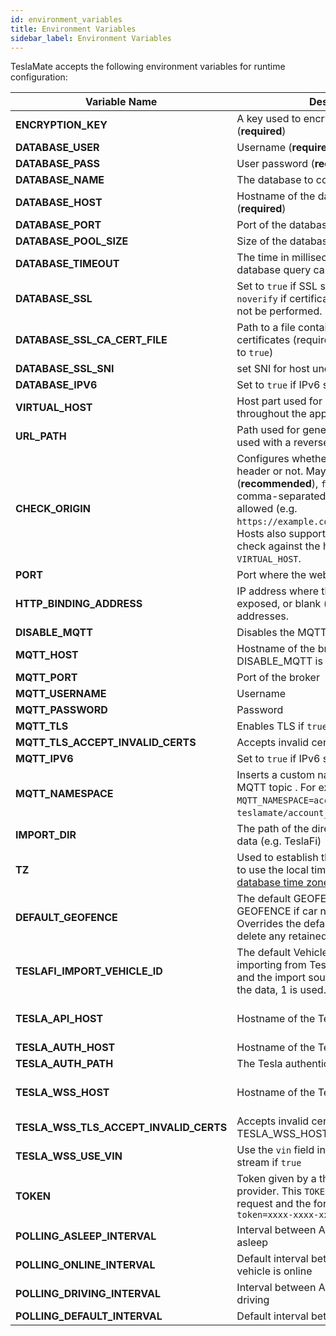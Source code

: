 ```yaml
---
id: environment_variables
title: Environment Variables
sidebar_label: Environment Variables
---
```


TeslaMate accepts the following environment variables for runtime configuration:

| Variable Name                          | Description                                                                                                                                                                                                                                                                                                      | Default Value                                                                           |
|----------------------------------------|------------------------------------------------------------------------------------------------------------------------------------------------------------------------------------------------------------------------------------------------------------------------------------------------------------------|-----------------------------------------------------------------------------------------|
| **ENCRYPTION_KEY**                     | A key used to encrypt the Tesla API tokens (**required**)                                                                                                                                                                                                                                                        |                                                                                         |
| **DATABASE_USER**                      | Username (**required**)                                                                                                                                                                                                                                                                                          |                                                                                         |
| **DATABASE_PASS**                      | User password (**required**)                                                                                                                                                                                                                                                                                     |                                                                                         |
| **DATABASE_NAME**                      | The database to connect to (**required**)                                                                                                                                                                                                                                                                        |                                                                                         |
| **DATABASE_HOST**                      | Hostname of the database server (**required**)                                                                                                                                                                                                                                                                   |                                                                                         |
| **DATABASE_PORT**                      | Port of the database server                                                                                                                                                                                                                                                                                      | 5432                                                                                    |
| **DATABASE_POOL_SIZE**                 | Size of the database connection pool                                                                                                                                                                                                                                                                             | 10                                                                                      |
| **DATABASE_TIMEOUT**                   | The time in milliseconds to wait for database query calls to finish                                                                                                                                                                                                                                              | 60000                                                                                   |
| **DATABASE_SSL**                       | Set to `true` if SSL should be enabled or `noverify` if certificate verification should not be performed.                                                                                                                                                                                                        | false                                                                                   |
| **DATABASE_SSL_CA_CERT_FILE**          | Path to a file containing PEM-encoded CA certificates (required if `DATABASE_SSL` is set to `true`)                                                                                                                                                                                                              |                                                                                         |
| **DATABASE_SSL_SNI**                   | set SNI for host undel ssl mode                                                                                                                                                                                                                                                                                  |                                                                                         |
| **DATABASE_IPV6**                      | Set to `true` if IPv6 should be used                                                                                                                                                                                                                                                                             | false                                                                                   |
| **VIRTUAL_HOST**                       | Host part used for generating URLs throughout the app                                                                                                                                                                                                                                                            | localhost                                                                               |
| **URL_PATH**                           | Path used for generating URLs (can be used with a reverse proxy)                                                                                                                                                                                                                                                 | /                                                                                       |
| **CHECK_ORIGIN**                       | Configures whether to check the origin header or not. May be `true` (**recommended**), `false` (_default_) or a comma-separated list of hosts that are allowed (e.g. `https://example.com,//another.com:8080`). Hosts also support wildcards. If `true`, it will check against the host value in `VIRTUAL_HOST`. | false                                                                                   |
| **PORT**                               | Port where the web interface is exposed                                                                                                                                                                                                                                                                          | 4000                                                                                    |
| **HTTP_BINDING_ADDRESS**               | IP address where the web interface is exposed, or blank (_default_) meaning all addresses.                                                                                                                                                                                                                       |                                                                                         |
| **DISABLE_MQTT**                       | Disables the MQTT feature if `true`                                                                                                                                                                                                                                                                              | false                                                                                   |
| **MQTT_HOST**                          | Hostname of the broker (**required** unless DISABLE_MQTT is `true`)                                                                                                                                                                                                                                              |                                                                                         |
| **MQTT_PORT**                          | Port of the broker                                                                                                                                                                                                                                                                                               | 1883 (8883 for MQTT over TLS)                                                           |
| **MQTT_USERNAME**                      | Username                                                                                                                                                                                                                                                                                                         |                                                                                         |
| **MQTT_PASSWORD**                      | Password                                                                                                                                                                                                                                                                                                         |                                                                                         |
| **MQTT_TLS**                           | Enables TLS if `true`                                                                                                                                                                                                                                                                                            | false                                                                                   |
| **MQTT_TLS_ACCEPT_INVALID_CERTS**      | Accepts invalid certificates if `true`                                                                                                                                                                                                                                                                           | false                                                                                   |
| **MQTT_IPV6**                          | Set to `true` if IPv6 should be used                                                                                                                                                                                                                                                                             | false                                                                                   |
| **MQTT_NAMESPACE**                     | Inserts a custom namespace into the MQTT topic . For example, with `MQTT_NAMESPACE=account_0`: `teslamate/account_0/cars/$car_id/state`.                                                                                                                                                                         |                                                                                         |
| **IMPORT_DIR**                         | The path of the directory for the import of data (e.g. TeslaFi)                                                                                                                                                                                                                                                  | ./import                                                                                |
| **TZ**                                 | Used to establish the local time zone, e.g. to use the local time in logs. See [List of tz database time zones](https://en.wikipedia.org/wiki/List_of_tz_database_time_zones).                                                                                                                                   |                                                                                         |
| **DEFAULT_GEOFENCE**                   | The default GEOFENCE to send via GEOFENCE if car not in geofence. Overrides the default of "" which will delete any retained value.                                                                                                                                                                              | "" (no quotes)                                                                          |
| **TESLAFI_IMPORT_VEHICLE_ID**          | The default Vehicle ID used when importing from TeslaFi. If it is not defined and the import source does not contain the data, 1 is used.                                                                                                                                                                        |                                                                                         |
| **TESLA_API_HOST**                     | Hostname of the Tesla API                                                                                                                                                                                                                                                                                        | https://owner-api.teslamotors.com (or for chinese: https://owner-api.vn.cloud.tesla.cn) |
| **TESLA_AUTH_HOST**                    | Hostname of the Tesla authentication API                                                                                                                                                                                                                                                                         | https://auth.tesla.com                                                                  |
| **TESLA_AUTH_PATH**                    | The Tesla authentication path                                                                                                                                                                                                                                                                                    | /oauth2/v3                                                                              |
| **TESLA_WSS_HOST**                     | Hostname of the Tesla streaming                                                                                                                                                                                                                                                                                  | wss://streaming.vn.teslamotors.com (or for chinese: wss://streaming.vn.cloud.tesla.cn)  |
| **TESLA_WSS_TLS_ACCEPT_INVALID_CERTS** | Accepts invalid certificates on TESLA_WSS_HOST if `true`                                                                                                                                                                                                                                                         |                                                                                         |
| **TESLA_WSS_USE_VIN**                  | Use the `vin` field instead of `vid` to connect stream if `true`                                                                                                                                                                                                                                                 |                                                                                         |
| **TOKEN**                              | Token given by a third party Tesla API provider. This `TOKEN` is added to each API request and the format must be `?token=xxxx-xxxx-xxxx`                                                                                                                                                                        |                                                                                         |
| **POLLING_ASLEEP_INTERVAL**            | Interval between API fetch when vehicle is asleep                                                                                                                                                                                                                                                                | 30                                                                                      |
| **POLLING_ONLINE_INTERVAL**            | Default interval between API fetch when vehicle is online                                                                                                                                                                                                                                                        | 60                                                                                      |
| **POLLING_DRIVING_INTERVAL**           | Interval between API fetch when vehicle is driving                                                                                                                                                                                                                                                               | 2.5                                                                                     |
| **POLLING_DEFAULT_INTERVAL**           | Default interval between API fetch                                                                                                                                                                                                                                                                               | 15                                                                                      |
